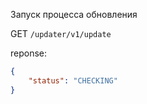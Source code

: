 Запуск процесса обновления

GET `/updater/v1/update`

reponse:

```JSON
{
    "status": "CHECKING"
}
```